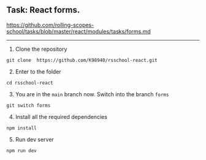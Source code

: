 ## Task: React forms.

https://github.com/rolling-scopes-school/tasks/blob/master/react/modules/tasks/forms.md

---

1. Clone the repository

```shell
git clone  https://github.com/K98940/rsschool-react.git
```

2. Enter to the folder

```shell
cd rsschool-react
```

3. You are in the `main` branch now. Switch into the branch `forms`

```shell
git switch forms
```

4. Install all the required dependencies

```shell
npm install
```

5. Run dev server

```shell
npm run dev
```
